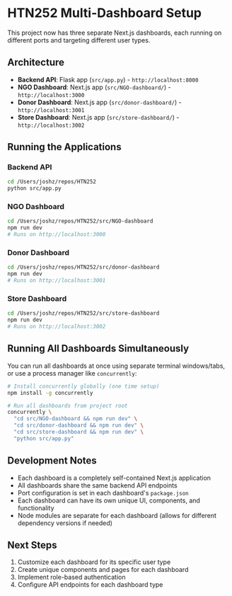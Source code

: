 # HTN252 Multi-Dashboard Setup

This project now has three separate Next.js dashboards, each running on different ports and targeting different user types.

## Architecture

- **Backend API**: Flask app (`src/app.py`) - `http://localhost:8000`
- **NGO Dashboard**: Next.js app (`src/NGO-dashboard/`) - `http://localhost:3000`
- **Donor Dashboard**: Next.js app (`src/donor-dashboard/`) - `http://localhost:3001`
- **Store Dashboard**: Next.js app (`src/store-dashboard/`) - `http://localhost:3002`

## Running the Applications

### Backend API
```bash
cd /Users/joshz/repos/HTN252
python src/app.py
```

### NGO Dashboard
```bash
cd /Users/joshz/repos/HTN252/src/NGO-dashboard
npm run dev
# Runs on http://localhost:3000
```

### Donor Dashboard
```bash
cd /Users/joshz/repos/HTN252/src/donor-dashboard
npm run dev
# Runs on http://localhost:3001
```

### Store Dashboard
```bash
cd /Users/joshz/repos/HTN252/src/store-dashboard
npm run dev
# Runs on http://localhost:3002
```

## Running All Dashboards Simultaneously

You can run all dashboards at once using separate terminal windows/tabs, or use a process manager like `concurrently`:

```bash
# Install concurrently globally (one time setup)
npm install -g concurrently

# Run all dashboards from project root
concurrently \
  "cd src/NGO-dashboard && npm run dev" \
  "cd src/donor-dashboard && npm run dev" \
  "cd src/store-dashboard && npm run dev" \
  "python src/app.py"
```

## Development Notes

- Each dashboard is a completely self-contained Next.js application
- All dashboards share the same backend API endpoints
- Port configuration is set in each dashboard's `package.json`
- Each dashboard can have its own unique UI, components, and functionality
- Node modules are separate for each dashboard (allows for different dependency versions if needed)

## Next Steps

1. Customize each dashboard for its specific user type
2. Create unique components and pages for each dashboard
3. Implement role-based authentication
4. Configure API endpoints for each dashboard type

